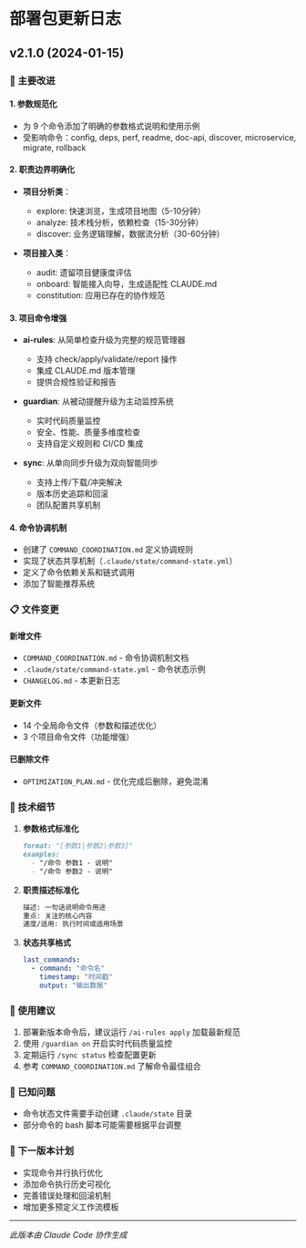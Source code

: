 # 部署包更新日志

## v2.1.0 (2024-01-15)

### 🎯 主要改进

#### 1. 参数规范化
- 为 9 个命令添加了明确的参数格式说明和使用示例
- 受影响命令：config, deps, perf, readme, doc-api, discover, microservice, migrate, rollback

#### 2. 职责边界明确化
- **项目分析类**：
  - explore: 快速浏览，生成项目地图（5-10分钟）
  - analyze: 技术栈分析，依赖检查（15-30分钟）
  - discover: 业务逻辑理解，数据流分析（30-60分钟）

- **项目接入类**：
  - audit: 遗留项目健康度评估
  - onboard: 智能接入向导，生成适配性 CLAUDE.md
  - constitution: 应用已存在的协作规范

#### 3. 项目命令增强
- **ai-rules**: 从简单检查升级为完整的规范管理器
  - 支持 check/apply/validate/report 操作
  - 集成 CLAUDE.md 版本管理
  - 提供合规性验证和报告

- **guardian**: 从被动提醒升级为主动监控系统
  - 实时代码质量监控
  - 安全、性能、质量多维度检查
  - 支持自定义规则和 CI/CD 集成

- **sync**: 从单向同步升级为双向智能同步
  - 支持上传/下载/冲突解决
  - 版本历史追踪和回滚
  - 团队配置共享机制

#### 4. 命令协调机制
- 创建了 `COMMAND_COORDINATION.md` 定义协调规则
- 实现了状态共享机制（`.claude/state/command-state.yml`）
- 定义了命令依赖关系和链式调用
- 添加了智能推荐系统

### 📋 文件变更

#### 新增文件
- `COMMAND_COORDINATION.md` - 命令协调机制文档
- `.claude/state/command-state.yml` - 命令状态示例
- `CHANGELOG.md` - 本更新日志

#### 更新文件
- 14 个全局命令文件（参数和描述优化）
- 3 个项目命令文件（功能增强）

#### 已删除文件
- `OPTIMIZATION_PLAN.md` - 优化完成后删除，避免混淆

### 🔧 技术细节

1. **参数格式标准化**
   ```markdown
   format: "[参数1|参数2|参数3]"
   examples:
     - "/命令 参数1 - 说明"
     - "/命令 参数2 - 说明"
   ```

2. **职责描述标准化**
   ```markdown
   描述: 一句话说明命令用途
   重点: 关注的核心内容
   速度/适用: 执行时间或适用场景
   ```

3. **状态共享格式**
   ```yaml
   last_commands:
     - command: "命令名"
       timestamp: "时间戳"
       output: "输出数据"
   ```

### 🚀 使用建议

1. 部署新版本命令后，建议运行 `/ai-rules apply` 加载最新规范
2. 使用 `/guardian on` 开启实时代码质量监控
3. 定期运行 `/sync status` 检查配置更新
4. 参考 `COMMAND_COORDINATION.md` 了解命令最佳组合

### 🐛 已知问题

- 命令状态文件需要手动创建 `.claude/state` 目录
- 部分命令的 bash 脚本可能需要根据平台调整

### 📅 下一版本计划

- 实现命令并行执行优化
- 添加命令执行历史可视化
- 完善错误处理和回滚机制
- 增加更多预定义工作流模板

---

*此版本由 Claude Code 协作生成*